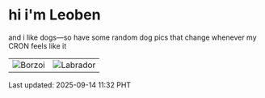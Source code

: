 # hi i'm Leoben

and i like dogs—so have some random dog pics that change whenever my CRON feels like it

|  |  |
|--------|----------|
| ![Borzoi](https://random-dog-vercel.vercel.app/api/random-borzoi?v=1757820738) | ![Labrador](https://random-dog-vercel.vercel.app/api/random-labrador?v=1757820738) |

Last updated: 2025-09-14 11:32 PHT
